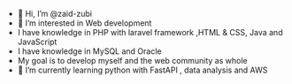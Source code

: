 - 👋 Hi, I’m @zaid-zubi
- 👀 I’m interested in Web development
- I have knowledge in PHP with laravel framework ,HTML & CSS, Java and JavaScript
- I have knowledge in MySQL and Oracle
- My goal is to develop myself and the web community as whole 
- 🌱 I’m currently learning python with FastAPI , data analysis and AWS
